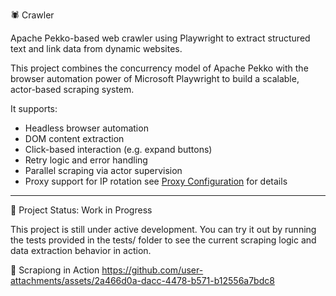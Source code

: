 🕷️ Crawler

Apache Pekko-based web crawler using Playwright to extract structured text and link data from dynamic websites.

This project combines the concurrency model of Apache Pekko with the browser automation power of Microsoft Playwright to build a scalable, 
actor-based scraping system. 

It supports:

- Headless browser automation
- DOM content extraction
- Click-based interaction (e.g. expand buttons)
- Retry logic and error handling
- Parallel scraping via actor supervision
- Proxy support for IP rotation
  see [Proxy Configuration](src/main/resources/application.conf) for details
---
🚧 Project Status: Work in Progress

This project is still under active development.
You can try it out by running the tests provided in the tests/ folder to see the current scraping logic and data extraction behavior in action.

🎥 Scrapiong in Action
https://github.com/user-attachments/assets/2a466d0a-dacc-4478-b571-b12556a7bdc8

